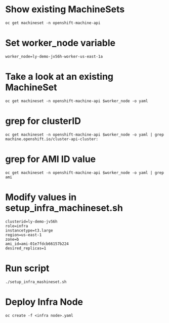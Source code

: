 # Show existing MachineSets
```
oc get machineset -n openshift-machine-api
```

# Set worker_node variable
```
worker_node=ly-demo-jv56h-worker-us-east-1a
```

# Take a look at an existing MachineSet
```
oc get machineset -n openshift-machine-api $worker_node -o yaml
```

# grep for clusterID
```
oc get machineset -n openshift-machine-api $worker_node -o yaml | grep machine.openshift.io/cluster-api-cluster:
```

# grep for AMI ID value
```
oc get machineset -n openshift-machine-api $worker_node -o yaml | grep ami
```

# Modify values in setup_infra_machineset.sh
```
clusterid=ly-demo-jv56h
role=infra
instancetype=t3.large
region=us-east-1
zone=b
ami_id=ami-01e7fdcb66157b224
desired_replicas=1
```

# Run script
```
./setup_infra_mashineset.sh
```

# Deploy Infra Node
```
oc create -f <infra node>.yaml
```

